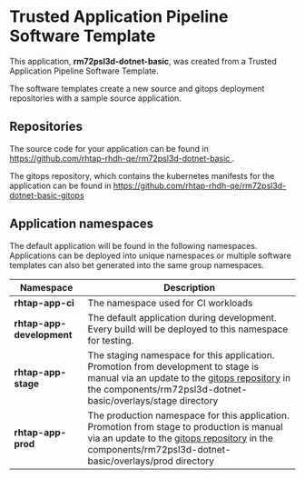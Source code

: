 # Trusted Application Pipeline Software Template

This application, **rm72psl3d-dotnet-basic**, was created from a Trusted Application Pipeline Software Template.

The software templates create a new source and gitops deployment repositories with a sample source application. 

## Repositories

The source code for your application can be found in [https://github.com/rhtap-rhdh-qe/rm72psl3d-dotnet-basic ](https://github.com/rhtap-rhdh-qe/rm72psl3d-dotnet-basic ).
 
The gitops repository, which contains the kubernetes manifests for the application can be found in 
[https://github.com/rhtap-rhdh-qe/rm72psl3d-dotnet-basic-gitops ](https://github.com/rhtap-rhdh-qe/rm72psl3d-dotnet-basic-gitops ) 

## Application namespaces 

The default application will be found in the following namespaces. Applications can be deployed into unique namespaces or multiple software templates can also bet generated into the same group namespaces.  

|  Namespace   |  Description   |  
| -------- | -------- |
| **rhtap-app-ci** | The namespace used for CI workloads |
| **rhtap-app-development** | The default application during development. Every build will be deployed to this namespace for testing. |
| **rhtap-app-stage** | The staging namespace for this application. Promotion from development to stage is manual via an update to the [gitops repository](https://github.com/rhtap-rhdh-qe/rm72psl3d-dotnet-basic-gitops ) in the components/rm72psl3d-dotnet-basic/overlays/stage directory |
| **rhtap-app-prod** | The production namespace for this application. Promotion from stage to production is manual via an update to the [gitops repository](https://github.com/rhtap-rhdh-qe/rm72psl3d-dotnet-basic-gitops ) in the components/rm72psl3d-dotnet-basic/overlays/prod directory |
